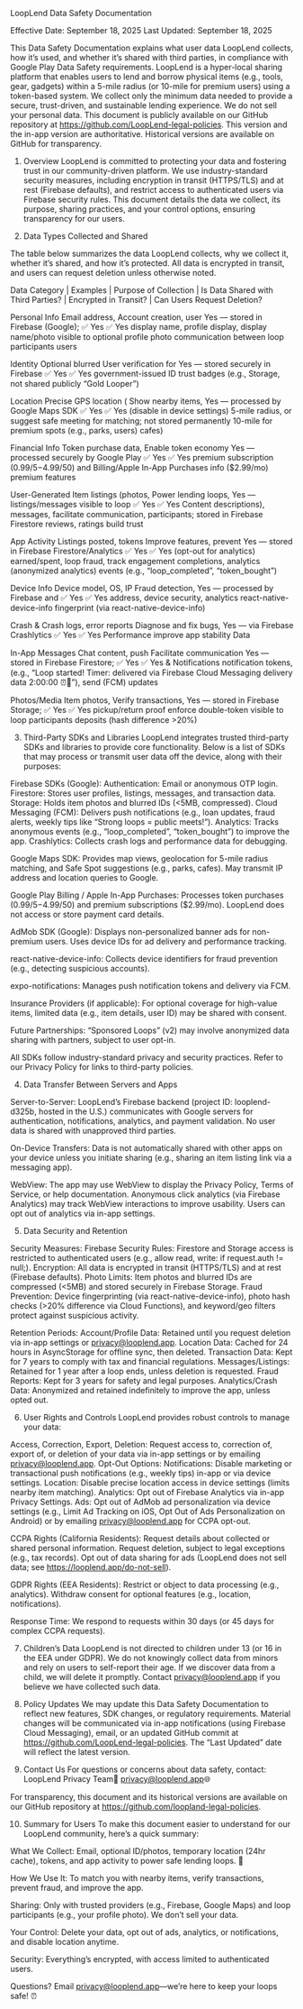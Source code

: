 LoopLend Data Safety Documentation

Effective Date: September 18, 2025
Last Updated: September 18, 2025  

This Data Safety Documentation explains what user data LoopLend collects, how it’s used, and whether it’s shared with third parties, in compliance with Google Play Data Safety requirements. LoopLend is a hyper-local sharing platform that enables users to lend and borrow physical items (e.g., tools, gear, gadgets) within a 5-mile radius (or 10-mile for premium users) using a token-based system. We collect only the minimum data needed to provide a secure, trust-driven, and sustainable lending experience. We do not sell your personal data.
This document is publicly available on our GitHub repository at https://github.com/LoopLend-legal-policies. This version and the in-app version are authoritative. Historical versions are available on GitHub for transparency.

1. Overview
LoopLend is committed to protecting your data and fostering trust in our community-driven platform. We use industry-standard security measures, including encryption in transit (HTTPS/TLS) and at rest (Firebase defaults), and restrict access to authenticated users via Firebase security rules. This document details the data we collect, its purpose, sharing practices, and your control options, ensuring transparency for our users.

2. Data Types Collected and Shared

The table below summarizes the data LoopLend collects, why we collect it, whether it’s shared, and how it’s protected. All data is encrypted in transit, and users can request deletion unless otherwise noted.


Data Category       |      Examples         |   Purpose of Collection   |     Is Data Shared with Third Parties?     |      Encrypted in Transit?     |     Can Users Request Deletion?


Personal Info           Email address,          Account creation, user         Yes — stored in Firebase (Google);                ✅ Yes                           ✅ Yes
                        display name,             profile display,               display name/photo visible to 
                     optional profile photo     communication between                 loop participants
                                                        users



Identity               Optional blurred        User verification for           Yes — stored securely in Firebase                 ✅ Yes                           ✅ Yes
                      government-issued ID     trust badges (e.g.,               Storage, not shared publicly
                                                 “Gold Looper”) 



Location            Precise GPS location (      Show nearby items,             Yes — processed by Google Maps SDK                ✅ Yes                           ✅ Yes (disable in device settings)
                     5-mile radius, or         suggest safe meeting           for matching; not stored permanently
                     10-mile for premium       spots (e.g., parks, 
                           users)                    cafes)


Financial Info       Token purchase data,       Enable token economy          Yes — processed securely by Google Play            ✅ Yes                           ✅ Yes
                     premium subscription      ($0.99/5-$4.99/50) and              Billing/Apple In-App Purchases
                       info ($2.99/mo)            premium features



User-Generated      Item listings (photos,       Power lending loops,        Yes — listings/messages visible to loop            ✅ Yes                           ✅ Yes
   Content          descriptions), messages,   facilitate communication,     participants; stored in Firebase Firestore
                      reviews, ratings               build trust



App Activity        Listings posted, tokens    Improve features, prevent     Yes — stored in Firebase Firestore/Analytics       ✅ Yes                           ✅ Yes (opt-out for analytics)
                       earned/spent, loop       fraud, track engagement 
                     completions, analytics     (anonymized analytics)
                         events (e.g., 
                       “loop_completed”, 
                        “token_bought”)




Device Info           Device model, OS, IP           Fraud detection,             Yes — processed by Firebase and                ✅ Yes                          ✅ Yes
                        address, device            security, analytics                react-native-device-info
                       fingerprint (via 
                     react-native-device-info)



Crash &             Crash logs, error reports      Diagnose and fix bugs,          Yes — via Firebase Crashlytics                ✅ Yes                          ✅ Yes
Performance                                        improve app stability
Data




In-App Messages       Chat content, push          Facilitate communication         Yes — stored in Firebase Firestore;           ✅ Yes                          ✅ Yes
& Notifications      notification tokens,        (e.g., “Loop started! Timer:     delivered via Firebase Cloud Messaging 
                        delivery data              2:00:00 ⏰🔄”), send                       (FCM)
                                                          updates 


Photos/Media             Item photos,               Verify transactions,            Yes — stored in Firebase Storage;            ✅ Yes                          ✅ Yes
                     pickup/return proof            enforce double-token              visible to loop participants
                                               deposits (hash difference >20%)

 



3. Third-Party SDKs and Libraries
LoopLend integrates trusted third-party SDKs and libraries to provide core functionality. Below is a list of SDKs that may process or transmit user data off the device, along with their purposes:

Firebase SDKs (Google):
Authentication: Email or anonymous OTP login.
Firestore: Stores user profiles, listings, messages, and transaction data.
Storage: Holds item photos and blurred IDs (<5MB, compressed).
Cloud Messaging (FCM): Delivers push notifications (e.g., loan updates, fraud alerts, weekly tips like “Strong loops = public meets!”).
Analytics: Tracks anonymous events (e.g., “loop_completed”, “token_bought”) to improve the app.
Crashlytics: Collects crash logs and performance data for debugging.


Google Maps SDK:
Provides map views, geolocation for 5-mile radius matching, and Safe Spot suggestions (e.g., parks, cafes).
May transmit IP address and location queries to Google.


Google Play Billing / Apple In-App Purchases:
Processes token purchases ($0.99/5-$4.99/50) and premium subscriptions ($2.99/mo).
LoopLend does not access or store payment card details.


AdMob SDK (Google):
Displays non-personalized banner ads for non-premium users.
Uses device IDs for ad delivery and performance tracking.


react-native-device-info:
Collects device identifiers for fraud prevention (e.g., detecting suspicious accounts).


expo-notifications:
Manages push notification tokens and delivery via FCM.


Insurance Providers (if applicable):
For optional coverage for high-value items, limited data (e.g., item details, user ID) may be shared with consent.


Future Partnerships:
“Sponsored Loops” (v2) may involve anonymized data sharing with partners, subject to user opt-in.



All SDKs follow industry-standard privacy and security practices. Refer to our Privacy Policy for links to third-party policies.


4. Data Transfer Between Servers and Apps

Server-to-Server:
LoopLend’s Firebase backend (project ID: looplend-d325b, hosted in the U.S.) communicates with Google servers for authentication, notifications, analytics, and payment validation.
No user data is shared with unapproved third parties.


On-Device Transfers:
Data is not automatically shared with other apps on your device unless you initiate sharing (e.g., sharing an item listing link via a messaging app).


WebView:
The app may use WebView to display the Privacy Policy, Terms of Service, or help documentation.
Anonymous click analytics (via Firebase Analytics) may track WebView interactions to improve usability. Users can opt out of analytics via in-app settings.




5. Data Security and Retention

Security Measures:
Firebase Security Rules: Firestore and Storage access is restricted to authenticated users (e.g., allow read, write: if request.auth != null;).
Encryption: All data is encrypted in transit (HTTPS/TLS) and at rest (Firebase defaults).
Photo Limits: Item photos and blurred IDs are compressed (<5MB) and stored securely in Firebase Storage.
Fraud Prevention: Device fingerprinting (via react-native-device-info), photo hash checks (>20% difference via Cloud Functions), and keyword/geo filters protect against suspicious activity.


Retention Periods:
Account/Profile Data: Retained until you request deletion via in-app settings or privacy@looplend.app.
Location Data: Cached for 24 hours in AsyncStorage for offline sync, then deleted.
Transaction Data: Kept for 7 years to comply with tax and financial regulations.
Messages/Listings: Retained for 1 year after a loop ends, unless deletion is requested.
Fraud Reports: Kept for 3 years for safety and legal purposes.
Analytics/Crash Data: Anonymized and retained indefinitely to improve the app, unless opted out.




6. User Rights and Controls
LoopLend provides robust controls to manage your data:

Access, Correction, Export, Deletion: Request access to, correction of, export of, or deletion of your data via in-app settings or by emailing privacy@looplend.app.
Opt-Out Options:
Notifications: Disable marketing or transactional push notifications (e.g., weekly tips) in-app or via device settings.
Location: Disable precise location access in device settings (limits nearby item matching).
Analytics: Opt out of Firebase Analytics via in-app Privacy Settings.
Ads: Opt out of AdMob ad personalization via device settings (e.g., Limit Ad Tracking on iOS, Opt Out of Ads Personalization on Android) or by emailing privacy@looplend.app for CCPA opt-out.


CCPA Rights (California Residents):
Request details about collected or shared personal information.
Request deletion, subject to legal exceptions (e.g., tax records).
Opt out of data sharing for ads (LoopLend does not sell data; see https://looplend.app/do-not-sell).


GDPR Rights (EEA Residents):
Restrict or object to data processing (e.g., analytics).
Withdraw consent for optional features (e.g., location, notifications).


Response Time: We respond to requests within 30 days (or 45 days for complex CCPA requests).


7. Children’s Data
LoopLend is not directed to children under 13 (or 16 in the EEA under GDPR). We do not knowingly collect data from minors and rely on users to self-report their age. If we discover data from a child, we will delete it promptly. Contact privacy@looplend.app if you believe we have collected such data.


8. Policy Updates
We may update this Data Safety Documentation to reflect new features, SDK changes, or regulatory requirements. Material changes will be communicated via in-app notifications (using Firebase Cloud Messaging), email, or an updated GitHub commit at https://github.com/LoopLend-legal-policies. The “Last Updated” date will reflect the latest version.


9. Contact Us
For questions or concerns about data safety, contact:
LoopLend Privacy Team📧 
privacy@looplend.app🌐 
  
For transparency, this document and its historical versions are available on our GitHub repository at https://github.com/loopland-legal-policies.


10. Summary for Users
To make this document easier to understand for our LoopLend community, here’s a quick summary:  

What We Collect: Email, optional ID/photos, temporary location (24hr cache), tokens, and app activity to power safe lending loops. 🔄  

How We Use It: To match you with nearby items, verify transactions, prevent fraud, and improve the app.  

Sharing: Only with trusted providers (e.g., Firebase, Google Maps) and loop participants (e.g., your profile photo). We don’t sell your data.  

Your Control: Delete your data, opt out of ads, analytics, or notifications, and disable location anytime.  

Security: Everything’s encrypted, with access limited to authenticated users.  

Questions? Email privacy@looplend.app—we’re here to keep your loops safe! ⏰
